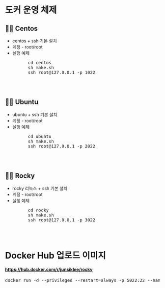# 도커 운영 체제

## 🧑🏻 Centos
* centos + ssh 기본 설치
* 계정 - root/root
* 실행 예제
    <pre>
        cd centos
        sh make.sh
        ssh root@127.0.0.1 -p 1022
    </pre>

</br>

## 🧑🏻 Ubuntu
* ubuntu + ssh 기본 설치
* 계정 - root/root
* 실행 예제
    <pre>
        cd ubuntu
        sh make.sh
        ssh root@127.0.0.1 -p 2022
    </pre>

</br>

## 🧑🏻 Rocky
* rocky 리눅스 + ssh 기본 설치
* 계정 - root/root
* 실행 예제
    <pre>
        cd rocky
        sh make.sh
        ssh root@127.0.0.1 -p 3022
    </pre>

</br>


# Docker Hub 업로드 이미지
#### https://hub.docker.com/r/junsiklee/rocky
<pre>
docker run -d --privileged --restart=always -p 5022:22 --name rocky junsiklee/rocky
</pre>